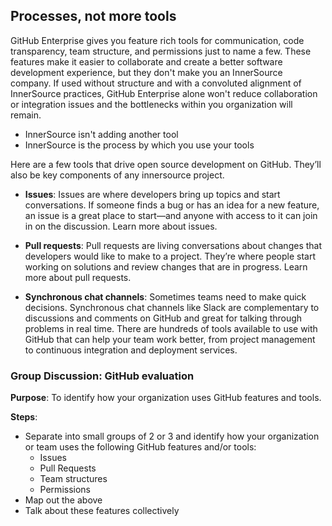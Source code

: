## Processes, not more tools

GitHub Enterprise gives you feature rich tools for communication, code transparency, team structure, and permissions just to name a few. These features make it easier to collaborate and create a better software development experience, but they don't make you an InnerSource company. If used without structure and with a convoluted alignment of InnerSource practices, GitHub Enterprise alone won't reduce collaboration or integration issues and the bottlenecks within you organization will remain.

- InnerSource isn't adding another tool
- InnerSource is the process by which you use your tools

Here are a few tools that drive open source development on GitHub. They’ll also be key components of any innersource project.

- **Issues**: Issues are where developers bring up topics and start conversations. If someone finds a bug or has an idea for a new feature, an issue is a great place to start—and anyone with access to it can join in on the discussion. Learn more about issues.

- **Pull requests**: Pull requests are living conversations about changes that developers would like to make to a project. They’re where people start working on solutions and review changes that are in progress. Learn more about pull requests.

- **Synchronous chat channels**: Sometimes teams need to make quick decisions. Synchronous chat channels like Slack are complementary to discussions and comments on GitHub and great for talking through problems in real time.
There are hundreds of tools available to use with GitHub that can help your team work better, from project management to continuous integration and deployment services.

### Group Discussion: GitHub evaluation

**Purpose**: To identify how your organization uses GitHub features and tools.

**Steps**:

- Separate into small groups of 2 or 3 and identify how your organization or team uses the following GitHub features and/or tools:
  - Issues
  - Pull Requests
  - Team structures
  - Permissions
- Map out the above
- Talk about these features collectively
